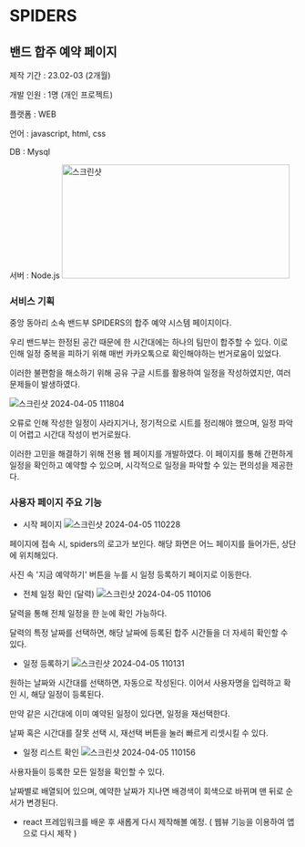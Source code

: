 # SPIDERS


## 밴드 합주 예약 페이지


제작 기간 : 23.02-03 (2개월)


개발 인원 : 1명 (개인 프로젝트)




플랫폼 : WEB


언어 : javascript, html, css 


DB : Mysql


서버 : Node.js
<img src="https://github.com/rryunn/SPIDERS/assets/122458948/8d849e88-0d90-467c-9305-e3690a85db52" alt="스크린샷" width="400" height="200">




### 서비스 기획


중앙 동아리 소속 밴드부 SPIDERS의 합주 예약 시스템 페이지이다.


우리 밴드부는 한정된 공간 때문에 한 시간대에는 하나의 팀만이 합주할 수 있다.
이로 인해 일정 중복을 피하기 위해 매번 카카오톡으로 확인해야하는 번거로움이 있었다.


이러한 불편함을 해소하기 위해 공유 구글 시트를 활용하여 일정을 작성하였지만, 여러 문제들이 발생하였다.


![스크린샷 2024-04-05 111804](https://github.com/rryunn/SPIDERS/assets/122458948/92d218d4-01ba-4aa2-9639-8a5141c4869c)


오류로 인해 작성한 일정이 사라지거나, 정기적으로 시트를 정리해야 했으며, 일정 파악이 어렵고 시간대 작성이 번거로웠다.


이러한 고민을 해결하기 위해 전용 웹 페이지를 개발하였다. 이 페이지를 통해 간편하게 일정을 확인하고 예약할 수 있으며, 시각적으로 일정을 파악할 수 있는 편의성을 제공한다. 


### 사용자 페이지 주요 기능




* 시작 페이지
![스크린샷 2024-04-05 110228](https://github.com/rryunn/SPIDERS/assets/122458948/107e86b3-f892-4510-b72d-2aba91086707)


페이지에 접속 시, spiders의 로고가 보인다. 해당 화면은 어느 페이지를 들어가든, 상단에 위치해있다.


사진 속 '지금 예약하기' 버튼을 누를 시 일정 등록하기 페이지로 이동한다.




* 전체 일정 확인 (달력)
![스크린샷 2024-04-05 110106](https://github.com/rryunn/SPIDERS/assets/122458948/9105118f-ab4a-458b-9e58-ad63a20102c8)


달력을 통해 전체 일정을 한 눈에 확인 가능하다. 


달력의 특정 날짜를 선택하면, 해당 날짜에 등록된 합주 시간들을 더 자세히 확인할 수 있다.




* 일정 등록하기
![스크린샷 2024-04-05 110131](https://github.com/rryunn/SPIDERS/assets/122458948/c8d5ad70-3d9f-4d52-86ae-9102c757dedc)


원하는 날짜와 시간대를 선택하면, 자동으로 작성된다. 이어서 사용자명을 입력하고 확인 시, 해당 일정이 등록된다. 


만약 같은 시간대에 이미 예약된 일정이 있다면, 일정을 재선택한다.


날짜 혹은 시간대를 잘못 선택 시, 재선택 버튼을 눌러 빠르게 리셋시킬 수 있다.




* 일정 리스트 확인
![스크린샷 2024-04-05 110156](https://github.com/rryunn/SPIDERS/assets/122458948/656828c0-b453-4af5-995b-59a027be8684)


사용자들이 등록한 모든 일정을 확인할 수 있다. 


날짜별로 배열되어 있으며, 예약한 날짜가 지나면 배경색이 회색으로 바뀌며 맨 뒤로 순서가 변경된다.



* react 프레임워크를 배운 후 새롭게 다시 제작해볼 예정. ( 웹뷰 기능을 이용하여 앱으로 다시 제작 )





